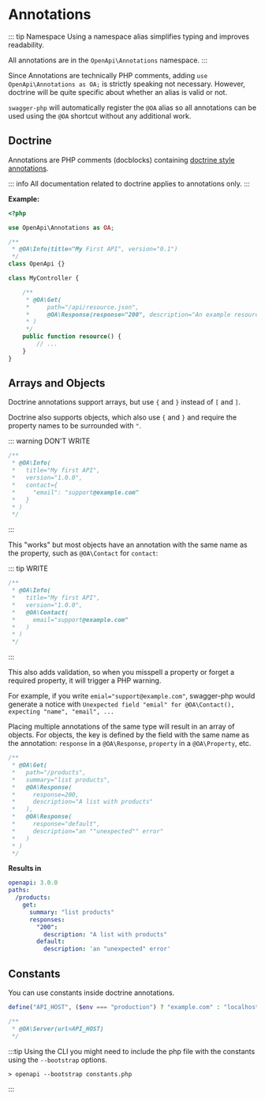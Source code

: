 # Annotations

::: tip Namespace
Using a namespace alias simplifies typing and improves readability.

All annotations are in the `OpenApi\Annotations` namespace.
:::

Since Annotations are technically PHP comments, adding `use OpenApi\Annotations as OA;` is strictly speaking not necessary.
However, doctrine will be quite specific about whether an alias is valid or not.

`swagger-php` will automatically register the `@OA` alias so all annotations can be used using the `@OA` shortcut without
any additional work.

## Doctrine
Annotations are PHP comments (docblocks) containing [doctrine style annotations](https://www.doctrine-project.org/projects/doctrine-annotations/en/latest/index.html).

::: info
All documentation related to doctrine applies to annotations only.
:::

**Example:**
```php
<?php

use OpenApi\Annotations as OA;

/**
 * @OA\Info(title="My First API", version="0.1")
 */
class OpenApi {}

class MyController {

    /**
     * @OA\Get(
     *     path="/api/resource.json",
     *     @OA\Response(response="200", description="An example resource")
     * )
     */
    public function resource() {
        // ...
    }
}
```

## Arrays and Objects

Doctrine annotations support arrays, but use `{` and `}` instead of `[` and `]`.

Doctrine also supports objects, which also use `{` and `}` and require the property names to be surrounded with `"`.

::: warning DON'T WRITE
```php
/**
 * @OA\Info(
 *   title="My first API",
 *   version="1.0.0",
 *   contact={
 *     "email": "support@example.com"
 *   }
 * )
 */
```
:::

This "works" but most objects have an annotation with the same name as the property, such as `@OA\Contact` for `contact`:

::: tip WRITE
```php
/**
 * @OA\Info(
 *   title="My first API",
 *   version="1.0.0",
 *   @OA\Contact(
 *     email="support@example.com"
 *   )
 * )
 */
```
:::

This also adds validation, so when you misspell a property or forget a required property, it will trigger a PHP warning.

For example, if you write `emial="support@example.com"`, swagger-php would generate a notice with `Unexpected field "emial" for @OA\Contact(), expecting "name", "email", ...`

Placing multiple annotations of the same type will result in an array of objects.
For objects, the key is defined by the field with the same name as the annotation: `response` in a `@OA\Response`, `property` in a `@OA\Property`, etc.

```php
/**
 * @OA\Get(
 *   path="/products",
 *   summary="list products",
 *   @OA\Response(
 *     response=200,
 *     description="A list with products"
 *   ),
 *   @OA\Response(
 *     response="default",
 *     description="an ""unexpected"" error"
 *   )
 * )
 */
```

**Results in**
```yaml
openapi: 3.0.0
paths:
  /products:
    get:
      summary: "list products"
      responses:
        "200":
          description: "A list with products"
        default:
          description: 'an "unexpected" error'
```

## Constants

You can use constants inside doctrine annotations.

```php
define("API_HOST", ($env === "production") ? "example.com" : "localhost");
```

```php
/**
 * @OA\Server(url=API_HOST)
 */
```

:::tip
Using the CLI you might need to include the php file with the constants using the `--bootstrap` options.

```shell
> openapi --bootstrap constants.php
```
:::
